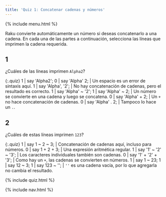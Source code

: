 ```yaml
---
title: 'Quiz 1: Concatenar cadenas y números'
---
```


{% include menu.html %}

Raku convierte automáticamente un número si deseas concatenarlo a una cadena. En cada una de las partes a continuación, selecciona las líneas que imprimen la cadena requerida.

## 1

¿Cuáles de las líneas imprimen `Alpha2`?

{:.quiz}
1 | say &apos;Alpha2&apos;;
0 | say &apos;Alpha&apos; 2; | Un espacio es un error de sintaxis aquí.
1 | say &apos;Alpha&apos;, &apos;2&apos;; | No hay concatenación de cadenas, pero el resultado es correcto.
1 | say &apos;Alpha&apos; ~ &apos;2&apos;;
1 | say &apos;Alpha&apos; ~ 2; | Un número se convierte en una cadena y luego se concatena.
0 | say &apos;Alpha&apos; + 2; | Un `+` no hace concatenación de cadenas.
0 | say &apos;Alpha&apos; . 2; | Tampoco lo hace un `.`.

## 2

¿Cuáles de estas líneas imprimen `123`?

{:.quiz}
1 | say 1 ~ 2 ~ 3; | Concatenación de cadenas aquí, incluso para números.
0 | say 1 + 2 + 3; | Una expresión aritmética regular.
1 | say &apos;1&apos; ~ &apos;2&apos; ~ &apos;3&apos;; | Los caracteres individuales también son cadenas.
0 | say &apos;1&apos; + &apos;2&apos; + &apos;3&apos;; | Como hay un `+`, las cadenas se convierten en números.
1 | say 1 ~ 23;
1 | say 12 ~ 3;
1 | say 123 ~ &apos;&apos;; | `''` es una cadena vacía, por lo que agregarla no cambia el resultado.

{% include quiz.html %}

{% include nav.html %}